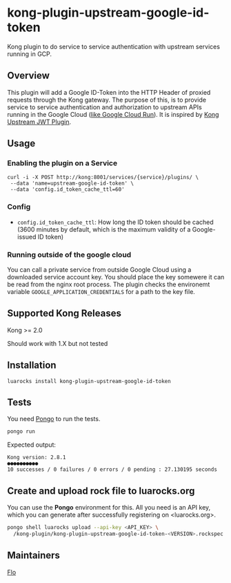 # kong-plugin-upstream-google-id-token
Kong plugin to do service to service authentication with upstream services running in GCP.

## Overview

This plugin will add a Google ID-Token into the HTTP Header of proxied requests through the Kong gateway. The purpose of this, is to provide service to service authentication and authorization to upstream APIs running in the Google Cloud ([like Google Cloud Run](https://cloud.google.com/run/docs/authenticating/service-to-service)). It is inspired by [Kong Upstream JWT Plugin](https://github.com/Optum/kong-upstream-jwt/).

## Usage

### Enabling the plugin on a Service

```
curl -i -X POST http://kong:8001/services/{service}/plugins/ \
 --data 'name=upstream-google-id-token' \
 --data 'config.id_token_cache_ttl=60'
```

### Config

- `config.id_token_cache_ttl`: How long the ID token should be cached (3600 minutes by default, which is the maximum validity of a Google-issued ID token)

### Running outside of the google cloud

You can call a private service from outside Google Cloud using a downloaded service account key. You should place the key somewere it can be read from the nginx root process. The plugin checks the environemt variable `GOOGLE_APPLICATION_CREDENTIALS` for a path to the key file.

## Supported Kong Releases

Kong >= 2.0

Should work with 1.X but not tested

## Installation

```
luarocks install kong-plugin-upstream-google-id-token
```

## Tests

You need [Pongo](https://github.com/Kong/kong-pongo) to run the tests.

```bash
pongo run
```
Expected output:
```
Kong version: 2.8.1
●●●●●●●●●●
10 successes / 0 failures / 0 errors / 0 pending : 27.130195 seconds
```

## Create and upload rock file to luarocks.org

You can use the **Pongo** environment for this. All you need is an API key, which you can generate after successfully registering on <luarocks.org>.

```bash
pongo shell luarocks upload --api-key <API_KEY> \
  /kong-plugin/kong-plugin-upstream-google-id-token-<VERSION>.rockspec
```

## Maintainers

[Flo](https://github.com/fw8)
